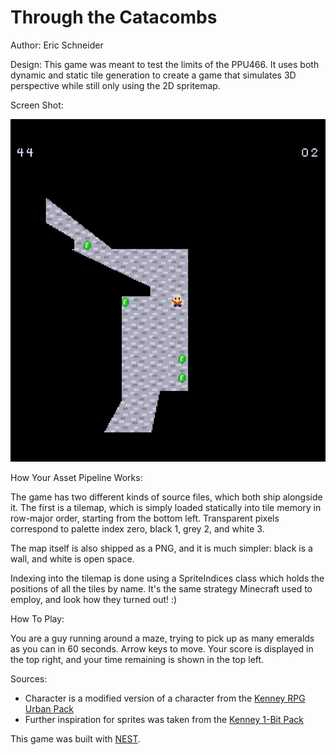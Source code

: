 # Through the Catacombs

Author: Eric Schneider

Design: This game was meant to test the limits of the PPU466. It uses both dynamic and static tile generation
to create a game that simulates 3D perspective while still only using the 2D spritemap.

Screen Shot:

![Screen Shot](screenshot.png)

How Your Asset Pipeline Works:

The game has two different kinds of source files, which both ship alongside it.
The first is a tilemap, which is simply loaded statically into tile memory in
row-major order, starting from the bottom left. Transparent pixels correspond to
palette index zero, black 1, grey 2, and white 3.

The map itself is also shipped as a PNG, and it is much simpler: black is a wall, and white is open space.

Indexing into the tilemap is done using a SpriteIndices class which holds the positions of all
the tiles by name. It's the same strategy Minecraft used to employ, and look how they turned out! :)

How To Play:

You are a guy running around a maze, trying to pick up as many emeralds as you can
in 60 seconds. Arrow keys to move. Your score is displayed in the top right,
and your time remaining is shown in the top left.

Sources: 

- Character is a modified version of a character from the [Kenney RPG Urban Pack](https://www.kenney.nl/assets/rpg-urban-pack)
- Further inspiration for sprites was taken from the [Kenney 1-Bit Pack](https://www.kenney.nl/assets/bit-pack)

This game was built with [NEST](NEST.md).

